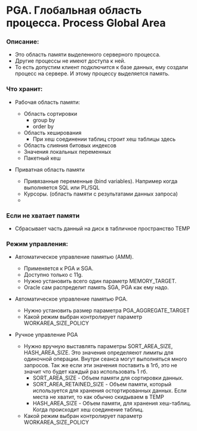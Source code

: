 # PGA. Глобальная область процесса. Process Global Area


### Описание: 
  - Это область памяти выделенного серверного процесса.
  - Другие процессы не имеют доступа к ней.
  - То есть допустим клиент подключится к базе данных, ему создали процесс на сервере. И этому процессу выделяется память.

### Что хранит: 
  - Рабочая область памяти: 
    - Область сортировки
      - group by
	  - order by 
    - Область хеширования
	  - При хеш соединении таблиц строит хеш таблицы здесь
    - Область слияния битовых индексов
    - Значения локальных переменных
    - Пакетный кеш
  
  - Приватная область памяти
    - Привязанные переменные (bind variables). Например когда выполняется SQL или PL/SQL
	- Курсоры. (область памяти с результатами данных запроса)
	-
  
### Если не хватает памяти
  - Сбрасывает часть данный на диск в табличное пространство TEMP

### Режим управления: 
  - Автоматическое управление памятью (AMM).
    - Применяется к PGA и SGA.
	- Доступно только с 11g.
	- Нужно установить всего один параметр MEMORY_TARGET.
	- Oracle сам распределит память SGA, PGA как ему надо.
  
  - Автоматическое управление памятью PGA.
    - Нужно установить размер параметра PGA_AGGREGATE_TARGET
	- Какой режим выбран контролирует параметр WORKAREA_SIZE_POLICY
  
  - Ручное управление PGA
    - Нужно вручную выставлять параметры SORT_AREA_SIZE, HASH_AREA_SIZE. Это значения определяеют лимиты для одиночной операции. Внутри сеанса могут выполняться много запросов. Так же если эти значения поставить в 1гб, это не значит что будет каждый раз использовать 1 гб. 
		- SORT_AREA_SIZE - Объем памяти для сортировки данных.
		- SORT_AREA_RETAINED_SIZE - Объем памяти, который используется для хранения остортированных данных. Если места не хватит, то как обычно скидываем в TEMP
		- HASH_AREA_SIZE - Объем памяти, для хранения хеш-таблиц. Когда происходит хеш соединение таблиц.
	- Какой режим выбран контролирует параметр WORKAREA_SIZE_POLICY